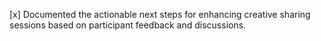 [x] Documented the actionable next steps for enhancing creative sharing sessions based on participant feedback and discussions.